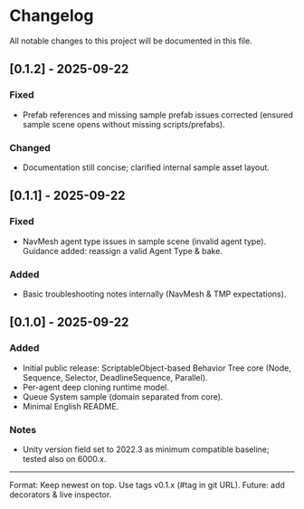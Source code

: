 # Changelog

All notable changes to this project will be documented in this file.

## [0.1.2] - 2025-09-22
### Fixed
- Prefab references and missing sample prefab issues corrected (ensured sample scene opens without missing scripts/prefabs).

### Changed
- Documentation still concise; clarified internal sample asset layout.

## [0.1.1] - 2025-09-22
### Fixed
- NavMesh agent type issues in sample scene (invalid agent type). Guidance added: reassign a valid Agent Type & bake.

### Added
- Basic troubleshooting notes internally (NavMesh & TMP expectations).

## [0.1.0] - 2025-09-22
### Added
- Initial public release: ScriptableObject-based Behavior Tree core (Node, Sequence, Selector, DeadlineSequence, Parallel).
- Per-agent deep cloning runtime model.
- Queue System sample (domain separated from core).
- Minimal English README.

### Notes
- Unity version field set to 2022.3 as minimum compatible baseline; tested also on 6000.x.

---
Format: Keep newest on top. Use tags v0.1.x (#tag in git URL). Future: add decorators & live inspector.
